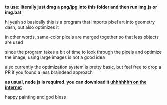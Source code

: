 **to use: literally just drag a png/jpg into this folder and then run img.js or img.bat**  

hi yeah so basically this is a program that imports pixel art into geometry dash, but also optimizes it

in other words, same-color pixels are merged together so that less objects are used

since the program takes a bit of time to look through the pixels and optimize the image, using large images is not a good idea

also currently the optimization system is pretty basic, but feel free to drop a PR if you found a less braindead approach

**as usual, node js is required. you can download it [uhhhhhhh on the internet](https://node.js.org)**

happy painting and god bless
